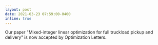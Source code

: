 ```yaml
---
layout: post
date: 2021-03-23 07:59:00-0400
inline: true
---
```


<!-- Our paper "[Mixed-integer linear optimization for full truckload pickup and delivery](http://www.optimization-online.org/DB_HTML/2021/03/8309.html)" is now accepted by Optimization Letters. -->

Our paper "Mixed-integer linear optimization for full truckload pickup and delivery" is now accepted by Optimization Letters.
